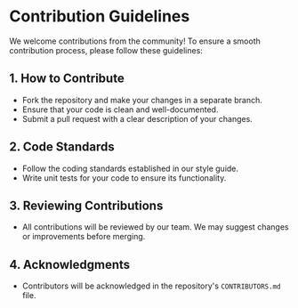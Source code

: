 # Contribution Guidelines

We welcome contributions from the community! To ensure a smooth contribution process, please follow these guidelines:

## 1. How to Contribute
- Fork the repository and make your changes in a separate branch.
- Ensure that your code is clean and well-documented.
- Submit a pull request with a clear description of your changes.

## 2. Code Standards
- Follow the coding standards established in our style guide.
- Write unit tests for your code to ensure its functionality.

## 3. Reviewing Contributions
- All contributions will be reviewed by our team. We may suggest changes or improvements before merging.

## 4. Acknowledgments
- Contributors will be acknowledged in the repository's `CONTRIBUTORS.md` file.

